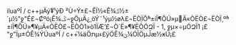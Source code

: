 iluaºÍ / c++µÄý¥ͨ¹ýÐ ²Ù÷Ý±£¬ÊÏ½«Ê¾ݿ½±´µ½"ջ"É£¬Ȼºó¡Ê¾ݣ¬ջÖµÄ¿¸öÝ¨¹ýµ½øλ£¬ËÒֵΪÕʱ±íÏ¶ÔÚ»µ׵Ä«ÒËÒ£¬ËÒֵΪ¸ºʱ±íÏ¶ÔÚ»¶¥µÄ«ÒËÒ£¬ËÒֵÒ1»ò1ΪÆʼֵ£¬Ò´Ë»¶¥ËÒֵÓԶΪ - 1, ջµ×÷µÓԶΪ1 ¡£ "ջ"Ïµ±ÓÊ¾ÝÚuaºÍ / c++֮¼äÖתµء£ÿÖÊ¾ݶ¼ÓÏӦµĴæ½ӿÚ¡£
